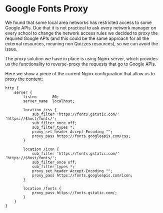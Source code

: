 Google Fonts Proxy
=============

We found that some local area networks has restricted access to some Google APIs. Due that it is not practical to
ask every network manager on every school to change the network access rules we decided to proxy the required Google
APIs (and this could be the same approach for all the external resources, meaning non Quizzes resources), so we can avoid
the issue.

The proxy solution we have in place is using Nginx server, which provides us the functionality to reverse-proxy the 
requests that go to Google APIs.

Here we show a piece of the current Nginx configuration that allow us to proxy the content:

```
http {
    server {
        listen       80;
        server_name  localhost;

        location /css {
            sub_filter 'https://fonts.gstatic.com/' 'https://$host/fonts/';
            sub_filter_once off;
            sub_filter_types *;
            proxy_set_header Accept-Encoding "";
            proxy_pass https://fonts.googleapis.com/css;
        }

        location /icon {
            sub_filter 'https://fonts.gstatic.com/' 'https://$host/fonts/';
            sub_filter_once off;
            sub_filter_types *;
            proxy_set_header Accept-Encoding "";
            proxy_pass https://fonts.googleapis.com/icon;
        }

        location /fonts {
            proxy_pass https://fonts.gstatic.com/;
        }
    }
}
```
